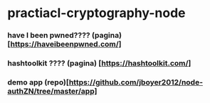 # practiacl-cryptography-node
### have I been pwned???? (pagina) [https://haveibeenpwned.com/] 
### hashtoolkit ???? (pagina) [https://hashtoolkit.com/] 
### demo app  (repo)[https://github.com/jboyer2012/node-authZN/tree/master/app] 

